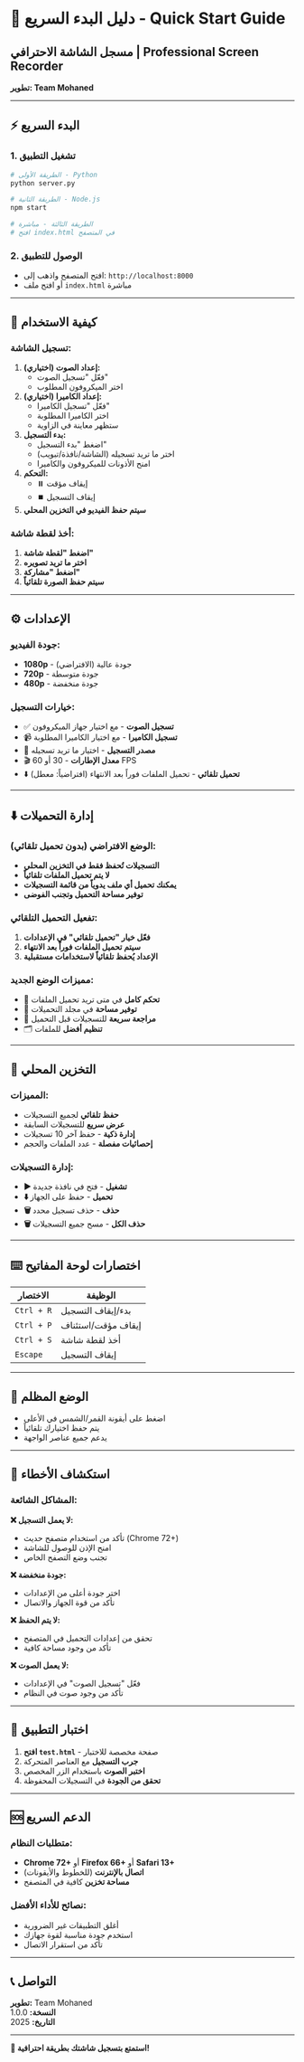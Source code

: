 # 🚀 دليل البدء السريع - Quick Start Guide

## مسجل الشاشة الاحترافي | Professional Screen Recorder
**تطوير: Team Mohaned**

---

## ⚡ البدء السريع

### 1. تشغيل التطبيق
```bash
# الطريقة الأولى - Python
python server.py

# الطريقة الثانية - Node.js
npm start

# الطريقة الثالثة - مباشرة
# افتح index.html في المتصفح
```

### 2. الوصول للتطبيق
- افتح المتصفح واذهب إلى: `http://localhost:8000`
- أو افتح ملف `index.html` مباشرة

---

## 🎥 كيفية الاستخدام

### تسجيل الشاشة:
1. **إعداد الصوت (اختياري):**
   - فعّل "تسجيل الصوت"
   - اختر الميكروفون المطلوب
2. **إعداد الكاميرا (اختياري):**
   - فعّل "تسجيل الكاميرا"
   - اختر الكاميرا المطلوبة
   - ستظهر معاينة في الزاوية
3. **بدء التسجيل:**
   - اضغط "بدء التسجيل"
   - اختر ما تريد تسجيله (الشاشة/نافذة/تبويب)
   - امنح الأذونات للميكروفون والكاميرا
4. **التحكم:**
   - ⏸️ إيقاف مؤقت
   - ⏹️ إيقاف التسجيل
5. **سيتم حفظ الفيديو في التخزين المحلي**

### أخذ لقطة شاشة:
1. **اضغط "لقطة شاشة"**
2. **اختر ما تريد تصويره**
3. **اضغط "مشاركة"**
4. **سيتم حفظ الصورة تلقائياً**

---

## ⚙️ الإعدادات

### جودة الفيديو:
- **1080p** - جودة عالية (الافتراضي)
- **720p** - جودة متوسطة
- **480p** - جودة منخفضة

### خيارات التسجيل:
- ✅ **تسجيل الصوت** - مع اختيار جهاز الميكروفون
- 📹 **تسجيل الكاميرا** - مع اختيار الكاميرا المطلوبة
- 🎯 **مصدر التسجيل** - اختيار ما تريد تسجيله
- 🎬 **معدل الإطارات** - 30 أو 60 FPS
- ⬇️ **تحميل تلقائي** - تحميل الملفات فوراً بعد الانتهاء (افتراضياً: معطل)

---

## ⬇️ إدارة التحميلات

### الوضع الافتراضي (بدون تحميل تلقائي):
- **التسجيلات تُحفظ فقط في التخزين المحلي**
- **لا يتم تحميل الملفات تلقائياً**
- **يمكنك تحميل أي ملف يدوياً من قائمة التسجيلات**
- **توفير مساحة التحميل وتجنب الفوضى**

### تفعيل التحميل التلقائي:
1. **فعّل خيار "تحميل تلقائي" في الإعدادات**
2. **سيتم تحميل الملفات فوراً بعد الانتهاء**
3. **الإعداد يُحفظ تلقائياً لاستخدامات مستقبلية**

### مميزات الوضع الجديد:
- 🎯 **تحكم كامل** في متى تريد تحميل الملفات
- 💾 **توفير مساحة** في مجلد التحميلات
- 📱 **مراجعة سريعة** للتسجيلات قبل التحميل
- 🗂️ **تنظيم أفضل** للملفات

---

## 💾 التخزين المحلي

### المميزات:
- **حفظ تلقائي** لجميع التسجيلات
- **عرض سريع** للتسجيلات السابقة
- **إدارة ذكية** - حفظ آخر 10 تسجيلات
- **إحصائيات مفصلة** - عدد الملفات والحجم

### إدارة التسجيلات:
- **▶️ تشغيل** - فتح في نافذة جديدة
- **⬇️ تحميل** - حفظ على الجهاز
- **🗑️ حذف** - حذف تسجيل محدد
- **🗑️ حذف الكل** - مسح جميع التسجيلات

---

## ⌨️ اختصارات لوحة المفاتيح

| الاختصار | الوظيفة |
|---------|---------|
| `Ctrl + R` | بدء/إيقاف التسجيل |
| `Ctrl + P` | إيقاف مؤقت/استئناف |
| `Ctrl + S` | أخذ لقطة شاشة |
| `Escape` | إيقاف التسجيل |

---

## 🌙 الوضع المظلم

- اضغط على أيقونة القمر/الشمس في الأعلى
- يتم حفظ اختيارك تلقائياً
- يدعم جميع عناصر الواجهة

---

## 🔧 استكشاف الأخطاء

### المشاكل الشائعة:

**❌ لا يعمل التسجيل:**
- تأكد من استخدام متصفح حديث (Chrome 72+)
- امنح الإذن للوصول للشاشة
- تجنب وضع التصفح الخاص

**❌ جودة منخفضة:**
- اختر جودة أعلى من الإعدادات
- تأكد من قوة الجهاز والاتصال

**❌ لا يتم الحفظ:**
- تحقق من إعدادات التحميل في المتصفح
- تأكد من وجود مساحة كافية

**❌ لا يعمل الصوت:**
- فعّل "تسجيل الصوت" في الإعدادات
- تأكد من وجود صوت في النظام

---

## 📱 اختبار التطبيق

1. **افتح `test.html`** - صفحة مخصصة للاختبار
2. **جرب التسجيل** مع العناصر المتحركة
3. **اختبر الصوت** باستخدام الزر المخصص
4. **تحقق من الجودة** في التسجيلات المحفوظة

---

## 🆘 الدعم السريع

### متطلبات النظام:
- **Chrome 72+** أو **Firefox 66+** أو **Safari 13+**
- **اتصال بالإنترنت** (للخطوط والأيقونات)
- **مساحة تخزين** كافية في المتصفح

### نصائح للأداء الأفضل:
- أغلق التطبيقات غير الضرورية
- استخدم جودة مناسبة لقوة جهازك
- تأكد من استقرار الاتصال

---

## 📞 التواصل

**تطوير:** Team Mohaned  
**النسخة:** 1.0.0  
**التاريخ:** 2025

---

**🎉 استمتع بتسجيل شاشتك بطريقة احترافية!**
